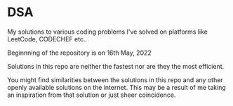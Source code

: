 # DSA
My solutions to various coding problems I've solved on platforms like LeetCode, CODECHEF etc..

Beginnning of the repository is on 16th May, 2022

Solutions in this repo are neither the fastest nor are they the most efficient.

You might find similarities between the solutions in this repo and any other openly available solutions on the internet. This may be a result of me taking an inspiration from that solution or just sheer coincidence.
